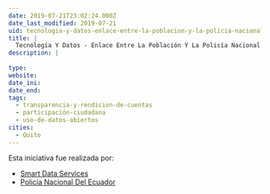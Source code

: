 ```yaml
---
date: 2019-07-21T23:02:24.000Z
date_last_modified: 2019-07-21
uid: tecnologia-y-datos-enlace-entre-la-poblacion-y-la-policia-nacional-del-ecuador
title: |
  Tecnología Y Datos - Enlace Entre La Población Y La Policía Nacional Del Ecuador
description: |
  
type: 
website: 
date_ini: 
date_end: 
tags:
  - transparencia-y-rendicion-de-cuentas
  - participación-ciudadana
  - uso-de-datos-abiertos
cities: 
  - Quito
---
```


Esta iniciativa fue realizada por:

- [Smart Data Services](/organizaciones/smart-data-services)
- [Policía Nacional Del Ecuador](/organizaciones/policia-nacional-del-ecuador)
